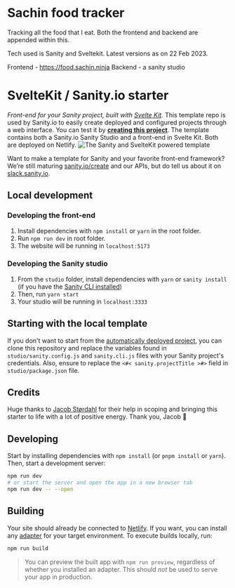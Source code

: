 # Sachin food tracker

Tracking all the food that I eat. Both the frontend and backend are appended within this.

Tech used is Sanity and Sveltekit. Latest versions as on 22 Feb 2023.

Frontend - https://food.sachin.ninja
Backend - a sanity studio

# SvelteKit / Sanity.io starter

_Front-end for your Sanity project, built with [Svelte Kit](https://kit.svelte.dev)._
This template repo is used by Sanity.io to easily create deployed and configured projects through a web interface. You can test it by **[creating this project](https://www.sanity.io/create?template=sanity-io%2Fsanity-template-svelte-kit)**.
The template contains both a Sanity.io Sanity Studio and a front-end in Svelte Kit. Both are deployed on Netlify.
![The Sanity and SvelteKit powered template](https://github.com/sanity-io/sanity-template-svelte-kit/blob/main/.sanity-template/web.jpg?raw=true)

Want to make a template for Sanity and your favorite front-end framework? We’re still maturing [sanity.io/create](https://sanity.io/create) and our APIs, but do tell us about it on [slack.sanity.io](https://slack.sanity.io).

## Local development

### Developing the front-end

1. Install dependencies with `npm install` or `yarn` in the root folder.
1. Run `npm run dev` in root folder.
1. The website will be running in `localhost:5173`

### Developing the Sanity studio

1. From the `studio` folder, install dependencies with `yarn` or `sanity install` (if you have the [Sanity CLI installed](https://www.sanity.io/docs/getting-started-with-sanity-cli))
1. Then, run `yarn start`
1. Your studio will be running in `localhost:3333`

## Starting with the local template

If you don't want to start from the [automatically deployed project](https://www.sanity.io/create?sanity-io%2Fsanity-template-svelte-kit), you can clone this repository and replace the variables found in `studio/sanity.config.js` and `sanity.cli.js` files with your Sanity project's credentials. Also, ensure to replace the `<#< sanity.projectTitle >#>` field in `studio/package.json` file.

## Credits

Huge thanks to [Jacob Størdahl](https://github.com/stordahl) for their help in scoping and bringing this starter to life with a lot of positive energy. Thank you, Jacob 🙏

## Developing

Start by installing dependencies with `npm install` (or `pnpm install` or `yarn`). Then, start a development server:

```bash
npm run dev
# or start the server and open the app in a new browser tab
npm run dev -- --open
```

## Building

Your site should already be connected to [Netlify](https://netlify.com). If you want, you can install any [adapter](https://kit.svelte.dev/docs#adapters) for your target environment. To execute builds locally, run:

```bash
npm run build
```

> You can preview the built app with `npm run preview`, regardless of whether you installed an adapter. This should _not_ be used to serve your app in production.
